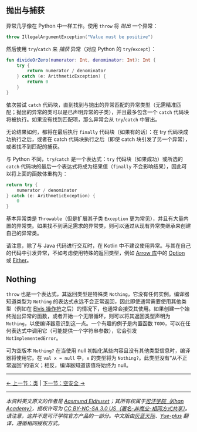 ## 抛出与捕获

异常几乎像在 Python 中一样工作。使用 `throw` 将 _抛出_ 一个异常：

```kotlin
throw IllegalArgumentException("Value must be positive")
```

然后使用 `try`/`catch` 来 _捕获_ 异常（对应 Python 的 `try`/`except`）：

```kotlin
fun divideOrZero(numerator: Int, denominator: Int): Int {
    try {
        return numerator / denominator
    } catch (e: ArithmeticException) {
        return 0
    }
}
```

依次尝试 `catch` 代码块，直到找到与抛出的异常匹配的异常类型（无需精准匹配；抛出的异常的类可以是已声明异常的子类），并且最多包含一个 `catch` 代码块将被执行。如果没有找到匹配项，那么异常会从 `try`/`catch` 中冒出。

无论结果如何，都将在最后执行 `finally` 代码块（如果有的话）：在 try 代码块成功执行之后，或者在 catch 代码块执行之后（即使 catch 块引发了另一个异常），或者找不到匹配的捕获。

与 Python 不同，`try`/`catch` 是一个表达式：`try` 代码块（如果成功）或所选的 `catch` 代码块的最后一个表达式将成为结果值（`finally` 不会影响结果），因此可以将上面的函数体重构为：

```kotlin
return try {
    numerator / denominator
} catch (e: ArithmeticException) {
    0
}
```

基本异常类是 `Throwable`（但是扩展其子类 `Exception` 更为常见），并且有大量内置的异常类。如果找不到满足需求的异常类，则可以通过从现有异常类继承来创建自己的异常类。

请注意，除了与 Java 代码进行交互时，在 Kotlin 中不建议使用异常。与其在自己的代码中引发异常，不如考虑使用特殊的返回类型，例如 [Arrow 库](https://arrow-kt.io/)中的 [Option](https://arrow-kt.io/docs/datatypes/option/) 或 [Either](https://arrow-kt.io/docs/datatypes/either/)。


## Nothing

`throw` 也是一个表达式，其返回类型是特殊类 `Nothing`，它没有任何实例。编译器知道类型为 `Nothing` 的表达式永远不会正常返回，因此即使通常需要使用其他类型（例如在 [Elvis 操作符](null-safety.html#elvis-操作符)之后）的情况下，也通常会接受其使用。如果创建一个始终抛出异常的函数，或者开始一个无限循环，则可以将其返回类型声明为 `Nothing`，以使编译器意识到这一点。一个有趣的例子是内置函数 `TODO`，可以在任何表达式中调用它（可能提供一个字符串参数），它会引发 `NotImplementedError`。

可为空版本 `Nothing?` 在当使用 null 初始化某些内容且没有其他类型信息时，编译器将使用它。在 `val x = null` 中，`x` 的类型将为 `Nothing?`。此类型没有“从不正常返回”的语义；相反，编译器知道该值将始终为 null。




---

[← 上一节：类](classes.html) | [下一节：空安全 →](null-safety.html)


---

*本资料英文原文的作者是 [Aasmund Eldhuset](https://eldhuset.net/)；其所有权属于[可汗学院（Khan Academy）](https://www.khanacademy.org/)，授权许可为 [CC BY-NC-SA 3.0 US（署名-非商业-相同方式共享）](https://creativecommons.org/licenses/by-nc-sa/3.0/us/)。请注意，这并不是可汗学院官方产品的一部分。中文版由[灰蓝天际](https://hltj.me/)、[Yue-plus](https://github.com/Yue-plus) 翻译，遵循相同授权方式。*